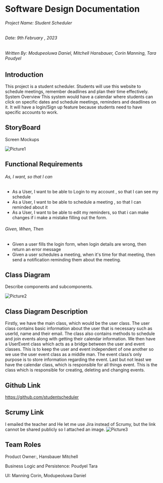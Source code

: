 # Software Design Documentation
###### Project Name: Student Scheduler
###### Date: 9th February , 2023
###### Written By: Modupeoluwa Daniel, Mitchell Hansbauer, Corin Manning, Tara Poudyel 
## Introduction
This project is a student scheduler. Students will use this website to schedule meetings, remember deadlines and plan their time effectively. 
System Overview
This system would have a calendar where students can click on specific dates and schedule meetings, reminders and deadlines on it. It will have a login/Sign up feature because students need to have specific accounts to work.
## StoryBoard
Screen Mockups

![Picture1](https://user-images.githubusercontent.com/109301573/218340294-651a1364-8544-431b-b490-38152d68f342.png)

## Functional Requirements
###### As, I want, so that I can
 - As a User, I want to be able to Login to my account , so that I can see my schedule
 - As a User, I want to be able to schedule a meeting , so that I can reminded about it
 - As a User, I want to be able to edit my reminders, so that i can make changes if i make a mistake filling out the form. 

###### Given, When, Then
 - Given a user fills the login form, when login details are wrong, then return an error message
 - Given a user schedules a meeting, when it's time for that meeting, then send a notification reminding them about the meeting. 
## Class Diagram
Describe components and subcomponents.

![Picture2](https://user-images.githubusercontent.com/109301573/218340305-04143a3e-93e3-4935-bc2e-362a59dec5e9.png)

## Class Diagram Description
Firstly, we have the main class, which would be the user class. The user class contains basic information about the user that is necessary such as userId, name and their email. The class also contains methods to schedule and join events along with getting their calendar information. We then have a UserEvent class which acts as a bridge between the user and event classes. This is to keep the user and event independent of one another so we use the user event class as a middle man. The event class’s only purpose is to store information regarding the event. Last but not least we have the calendar class, which is responsible for all things event. This is the class which is responsible for creating, deleting and changing events.
## Github Link
https://github.com/studentscheduler
## Scrumy Link
I emailed the teacher and He let me use Jira instead of Scrumy, but the link cannot be shared publicly so I attached an image.
![Picture3](https://user-images.githubusercontent.com/109301573/218340307-e63f2c54-185f-49ac-86f6-b4ec3f372c46.png)

## Team Roles
Product Owner:, Hansbauer Mitchell 

Business Logic and Persistence: Poudyel Tara

UI: Manning Corin, Modupeoluwa Daniel

